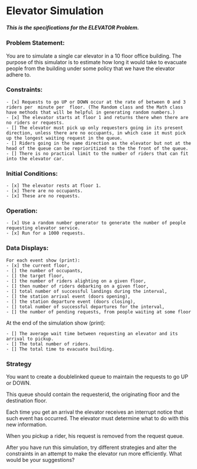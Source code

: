 

# Elevator Simulation

##### This is the specifications for the ELEVATOR Problem.

### Problem Statement:

You are to simulate a single car elevator in a 10 floor office building. The purpose of this simulator is to estimate how long it would take to evacuate people from the building under some policy that we have the elevator adhere to.

### Constraints:
```
- [x] Requests to go UP or DOWN occur at the rate of between 0 and 3 riders per  minute per  floor. (The Random class and the Math class have methods that will be helpful in generating random numbers.)
- [x] The elevator starts at floor 1 and returns there when there are no riders or requests.
- [] The elevator must pick up only requesters going in its present direction, unless there are no occupants, in which case it must pick up the longest waiting request in the queue.
- [] Riders going in the same direction as the elevator but not at the head of the queue can be reprioritized to the the front of the queue.
- [] There is no practical limit to the number of riders that can fit into the elevator car.
```
 

### Initial Conditions:
```
- [x] The elevator rests at floor 1.
- [x] There are no occupants.
- [x] These are no requests.
```
### Operation:
```
- [x] Use a random number generator to generate the number of people requesting elevator service.
- [x] Run for a 1000 requests.
```
### Data Displays:
```
For each event show (print):
- [x] the current floor,
- [] the number of occupants,
- [] the target floor,
- [] the number of riders alighting on a given floor,
- [] then number of riders debarking on a given floor,
- [] total number of successful landings during the interval,
- [] the station arrival event (doors opening),
- [] the station departure event (doors closing),
- [] total number of successful departures for the interval,
- [] the number of pending requests, from people waiting at some floor
```
 

 

At the end of the simulation show (print):
```
- [] The average wait time between requesting an elevator and its arrival to pickup.
- [] The total number of riders.
- [] The total time to evacuate building.
```
 

### Strategy

You want to create a doublelinked queue to maintain the requests to go UP or DOWN.

This queue should contain the requesterid, the originating floor and the destination floor.

Each time you get an arrival the elevator receives an interrupt notice that such event has occurred. The elevator must determine what to do with this new information.

When you pickup a rider, his request is removed from the request queue.

After you have run this simulation, try different strategies and alter the constraints in an attempt to make the elevator run more efficiently. What would be your suggestions?
